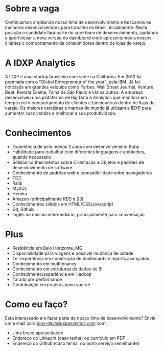 # Sobre a vaga
Continuamos ampliando nosso time de desenvolvimento e buscamos os melhores desenvolvedores para trabalho no Brasil, inicialmente. 
Nesta posição o candidato fará parte do core team de desenvolvimento, ajudando a aperfeiçoar a nova versão do dashboard onde apresentamos a nossos clientes o comportamento de consumidores dentro de lojas de varejo.

# A IDXP Analytics
A IDXP é uma startup brasileira com sede na Califórnia. Em 2012 foi premiada com o "Global Entrepreneur of the year", pela IBM. Já foi noticiada em grandes veículos como Forbes, Wall Street Journal, Venture Beat, Revista Exame, Folha de São Paulo e vários outros.
A empresa desenvolveu uma plataforma de Big Data e Analytics que monitora em tempo real o comportamento de clientes e funcionários dentro de lojas de varejo. Os maiores varejistas e marcas do mundo já utilizam a IDXP para aumentar suas vendas e melhorar a sua produtividade. 

# Conhecimentos
- Experiência de pelo menos 3 anos com desenvolvimento Ruby
- Habilidade para trabalhar com diferentes linguagens e ambientes, quando necessário
- Sólidos conhecimentos sobre Orientação a Objetos e padrões de desenvolvimento de software
- Conhecimento de padrões web e compatibilidade entre navegadores
- TDD
- Rails
- MySQL
- Heroku
- Amazon (principalmente RDS e S3)
- Conhecimentos sólidos em HTML/CSS/Javascript
- Git, Github
- Inglês no mínimo intermediário, principalmente para conversação

# Plus
- Residência em Belo Horizonte, MG
- Disponibilidade para viagens e possível mudança de cidade
- Ter experiência em construção de dashboards e reports avançados
- Conhecimento em multitenancy
- Conhecimento em estruturas de dados de BI
- Conhecimento/experiência em Hadoop
- Tarado por performance
- Contribuição em projetos open source

# Como eu faço?
Está interessado em fazer parte do nosso time de desenvolvimento?
Envie um e-mail para jobs-dev@idxpanalytics.com com:
- Uma breve apresentação
- Endereço do LinkedIn (caso tenha) ou currículo em PDF
- Endereço do Github (caso tenha, ou outro serviço semelhante)
